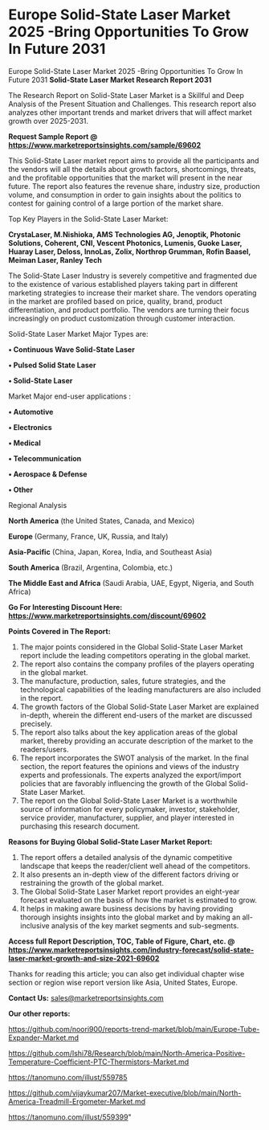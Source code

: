 # Europe Solid-State Laser Market 2025 -Bring Opportunities To Grow In Future 2031
 Europe Solid-State Laser Market 2025 -Bring Opportunities To Grow In Future 2031
<strong>Solid-State Laser Market Research Report 2031</strong>

The Research Report on Solid-State Laser Market is a Skillful and Deep Analysis of the Present Situation and Challenges. This research report also analyzes other important trends and market drivers that will affect market growth over 2025-2031.

<strong>Request Sample Report @ <a href=https://www.marketreportsinsights.com/sample/69602>https://www.marketreportsinsights.com/sample/69602</a></strong>

This Solid-State Laser market report aims to provide all the participants and the vendors will all the details about growth factors, shortcomings, threats, and the profitable opportunities that the market will present in the near future. The report also features the revenue share, industry size, production volume, and consumption in order to gain insights about the politics to contest for gaining control of a large portion of the market share.

Top Key Players in the Solid-State Laser Market:

<strong>CrystaLaser, M.Nishioka, AMS Technologies AG, Jenoptik, Photonic Solutions, Coherent, CNI, Vescent Photonics, Lumenis, Guoke Laser, Huaray Laser, Deloss, InnoLas, Zolix, Northrop Grumman, Rofin Baasel, Meiman Laser, Ranley Tech</strong>

The Solid-State Laser Industry is severely competitive and fragmented due to the existence of various established players taking part in different marketing strategies to increase their market share. The vendors operating in the market are profiled based on price, quality, brand, product differentiation, and product portfolio. The vendors are turning their focus increasingly on product customization through customer interaction.

Solid-State Laser Market Major Types are:

<strong>• Continuous Wave Solid-State Laser

• Pulsed Solid State Laser

• Solid-State Laser</strong>

Market Major end-user applications :

<strong>• Automotive

• Electronics

• Medical

• Telecommunication

• Aerospace & Defense

• Other</strong>

Regional Analysis

</u><strong><b>North America</b></strong> (the United States, Canada, and Mexico)

<strong><b>Europe </b></strong>(Germany, France, UK, Russia, and Italy)

<strong><b>Asia-Pacific</b></strong> (China, Japan, Korea, India, and Southeast Asia)

<strong><b>South America</b></strong> (Brazil, Argentina, Colombia, etc.)

<strong><b>The Middle East and Africa</b></strong> (Saudi Arabia, UAE, Egypt, Nigeria, and South Africa)

<strong>Go For Interesting Discount Here: <a href=https://www.marketreportsinsights.com/discount/69602>https://www.marketreportsinsights.com/discount/69602</a></strong>

<strong>Points Covered in The Report:</strong>
<ol>
  <li>The major points considered in the Global Solid-State Laser Market report include the leading competitors operating in the global market.</li>
  <li>The report also contains the company profiles of the players operating in the global market.</li>
  <li>The manufacture, production, sales, future strategies, and the technological capabilities of the leading manufacturers are also included in the report.</li>
  <li>The growth factors of the Global Solid-State Laser Market are explained in-depth, wherein the different end-users of the market are discussed precisely.</li>
  <li>The report also talks about the key application areas of the global market, thereby providing an accurate description of the market to the readers/users.</li>
  <li>The report incorporates the SWOT analysis of the market. In the final section, the report features the opinions and views of the industry experts and professionals. The experts analyzed the export/import policies that are favorably influencing the growth of the Global Solid-State Laser Market.</li>
  <li>The report on the Global Solid-State Laser Market is a worthwhile source of information for every policymaker, investor, stakeholder, service provider, manufacturer, supplier, and player interested in purchasing this research document.</li>
</ol>
<strong>Reasons for Buying Global Solid-State Laser Market Report:</strong>

<ol>
  <li>The report offers a detailed analysis of the dynamic competitive landscape that keeps the reader/client well ahead of the competitors.</li>
  <li>It also presents an in-depth view of the different factors driving or restraining the growth of the global market.</li>
  <li>The Global Solid-State Laser Market report provides an eight-year forecast evaluated on the basis of how the market is estimated to grow.</li>
  <li>It helps in making aware business decisions by having providing thorough insights insights into the global market and by making an all-inclusive analysis of the key market segments and sub-segments.</li>
</ol>
<strong>Access full Report Description, TOC, Table of Figure, Chart, etc. @ <a href=https://www.marketreportsinsights.com/industry-forecast/solid-state-laser-market-growth-and-size-2021-69602>https://www.marketreportsinsights.com/industry-forecast/solid-state-laser-market-growth-and-size-2021-69602</a></strong>


Thanks for reading this article; you can also get individual chapter wise section or region wise report version like Asia, United States, Europe.

<strong>Contact Us:</strong>
sales@marketreportsinsights.com

<strong>Our other reports:</strong>

<a href=https://github.com/noori900/reports-trend-market/blob/main/Europe-Tube-Expander-Market.md>https://github.com/noori900/reports-trend-market/blob/main/Europe-Tube-Expander-Market.md</a>

<a href=https://github.com/Ishi78/Research/blob/main/North-America-Positive-Temperature-Coefficient-PTC-Thermistors-Market.md>https://github.com/Ishi78/Research/blob/main/North-America-Positive-Temperature-Coefficient-PTC-Thermistors-Market.md</a>

<a href=https://tanomuno.com/illust/559785>https://tanomuno.com/illust/559785</a>

<a href=https://github.com/vijaykumar207/Market-executive/blob/main/North-America-Treadmill-Ergometer-Market.md>https://github.com/vijaykumar207/Market-executive/blob/main/North-America-Treadmill-Ergometer-Market.md</a>

<a href=https://tanomuno.com/illust/559399>https://tanomuno.com/illust/559399</a>"
